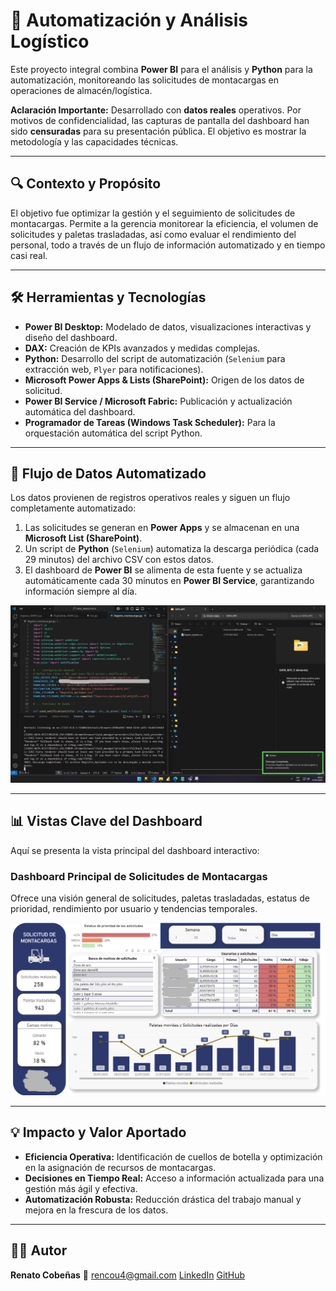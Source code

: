 # 🚚 Automatización y Análisis Logístico

Este proyecto integral combina **Power BI** para el análisis y **Python** para la automatización, monitoreando las solicitudes de montacargas en operaciones de almacén/logística.

**Aclaración Importante:** Desarrollado con **datos reales** operativos. Por motivos de confidencialidad, las capturas de pantalla del dashboard han sido **censuradas** para su presentación pública. El objetivo es mostrar la metodología y las capacidades técnicas.

---

## 🔍 Contexto y Propósito

El objetivo fue optimizar la gestión y el seguimiento de solicitudes de montacargas. Permite a la gerencia monitorear la eficiencia, el volumen de solicitudes y paletas trasladadas, así como evaluar el rendimiento del personal, todo a través de un flujo de información automatizado y en tiempo casi real.

---

## 🛠️ Herramientas y Tecnologías

* **Power BI Desktop:** Modelado de datos, visualizaciones interactivas y diseño del dashboard.
* **DAX:** Creación de KPIs avanzados y medidas complejas.
* **Python:** Desarrollo del script de automatización (`Selenium` para extracción web, `Plyer` para notificaciones).
* **Microsoft Power Apps & Lists (SharePoint):** Origen de los datos de solicitud.
* **Power BI Service / Microsoft Fabric:** Publicación y actualización automática del dashboard.
* **Programador de Tareas (Windows Task Scheduler):** Para la orquestación automática del script Python.

---

## 🚀 Flujo de Datos Automatizado

Los datos provienen de registros operativos reales y siguen un flujo completamente automatizado:
1.  Las solicitudes se generan en **Power Apps** y se almacenan en una **Microsoft List (SharePoint)**.
2.  Un script de **Python** (`Selenium`) automatiza la descarga periódica (cada 29 minutos) del archivo CSV con estos datos.
3.  El dashboard de **Power BI** se alimenta de esta fuente y se actualiza automáticamente cada 30 minutos en **Power BI Service**, garantizando información siempre al día.

![Fragmento del Script Python de Automatización](./script_automatizacion_montacargas.jpg)

---

## 📊 Vistas Clave del Dashboard

Aquí se presenta la vista principal del dashboard interactivo:

### Dashboard Principal de Solicitudes de Montacargas

Ofrece una visión general de solicitudes, paletas trasladadas, estatus de prioridad, rendimiento por usuario y tendencias temporales.

![Dashboard de Solicitudes de Montacargas (Datos Censurados)](./dashboard_montacargas_general.png)

---

## 💡 Impacto y Valor Aportado

* **Eficiencia Operativa:** Identificación de cuellos de botella y optimización en la asignación de recursos de montacargas.
* **Decisiones en Tiempo Real:** Acceso a información actualizada para una gestión más ágil y efectiva.
* **Automatización Robusta:** Reducción drástica del trabajo manual y mejora en la frescura de los datos.

---

## 🧑‍💼 Autor

**Renato Cobeñas** 📧 rencou4@gmail.com
[LinkedIn](https://www.linkedin.com/in/tuusuario)
[GitHub](https://github.com/RenCoU4)
